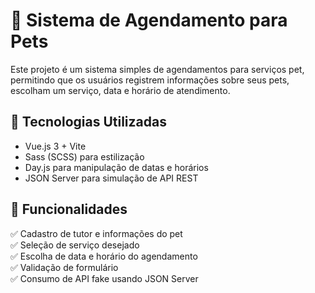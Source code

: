 # 🐾 Sistema de Agendamento para Pets

Este projeto é um sistema simples de agendamentos para serviços pet, permitindo que os usuários registrem informações sobre seus pets, escolham um serviço, data e horário de atendimento.

## 🚀 Tecnologias Utilizadas

- Vue.js 3 + Vite
- Sass (SCSS) para estilização
- Day.js para manipulação de datas e horários
- JSON Server para simulação de API REST

## 📌 Funcionalidades

✅ Cadastro de tutor e informações do pet <br/>
✅ Seleção de serviço desejado <br/>
✅ Escolha de data e horário do agendamento <br/>
✅ Validação de formulário <br/>
✅ Consumo de API fake usando JSON Server
